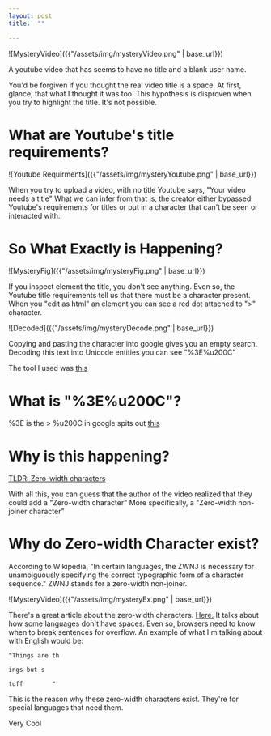 ```yaml
---
layout: post
title:  "‍‎‏‌"

---
```

![MysteryVideo]({{"/assets/img/mysteryVideo.png" | base_url}})

A youtube video that has seems to have no title and a blank user name.

You'd be forgiven if you thought the real video title is a space. At first, glance, that what I thought it was too. This hypothesis is disproven when you try to highlight the title. It's not possible.

# What are Youtube's title requirements?
![Youtube Requirments]({{"/assets/img/mysteryYoutube.png" | base_url}})

When you try to upload a video, with no title Youtube says, "Your video needs a title" What we can infer from that is, the creator either bypassed Youtube's requirements for titles or put in a character that can't be seen or interacted with.

# So What Exactly is Happening?

![MysteryFig]({{"/assets/img/mysteryFig.png" | base_url}})

If you inspect element the title, you don't see anything. Even so, the Youtube title requirements tell us that there must be a character present. When you "edit as html" an element you can see a red dot attached to ">" character. 

![Decoded]({{"/assets/img/mysteryDecode.png" | base_url}})

Copying and pasting the character into google gives you an empty search. Decoding this text into Unicode entities you can see  "%3E%u200C" 

The tool I used was [this]("https://mothereff.in/html-entities")

# What is "%3E%u200C"?
%3E is the >
%u200C in google spits out [this]("https://en.wikipedia.org/wiki/Zero-width_non-joiner")

# Why is this happening?
[TLDR: Zero-width characters](https://en.wikipedia.org/wiki/Zero-width_space)

With all this, you can guess that the author of the video realized that they could add a "Zero-width character" More specifically, a "Zero-width non-joiner character"

# Why do Zero-width Character exist?

According to Wikipedia, "In certain languages, the ZWNJ is necessary for unambiguously specifying the correct typographic form of a character sequence." ZWNJ stands for a zero-width non-joiner.

![MysteryVideo]({{"/assets/img/mysteryEx.png" | base_url}})

There's a great article about the zero-width characters. [Here.](https://www.ptiglobal.com/2018/04/26/the-beauty-of-unicode-zero-width-characters/) It talks about how some languages don't have spaces. Even so, browsers need to know when to break sentences for overflow. An example of what I'm talking about with English would be:
	
	"Things are th
	
	ings but s
	
	tuff		"

This is the reason why these zero-width characters exist. They're for special languages that need them.

Very Cool <i class="fa fa-thumbs-up" aria-hidden="true"></i>

